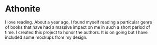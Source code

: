  # Athonite
I love reading. About a year ago, I found myself reading a particular genre of books that have had a massive impact on me in such a short period of time. I created this project to honor the authors. It is on going but I have included some mockups from my design.

